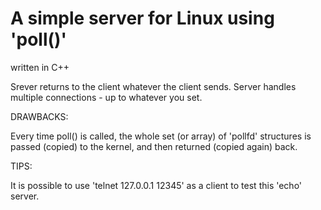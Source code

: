 # A simple server for Linux using 'poll()'

written in C++

Srever returns to the client whatever the client sends.
Server handles multiple connections - up to whatever you set.


DRAWBACKS:

Every time poll() is called, the whole set (or array) of 'pollfd' structures is passed (copied) to the kernel, and then returned (copied again) back.


TIPS:

It is possible to use 'telnet 127.0.0.1 12345' as a client to test this 'echo' server.
